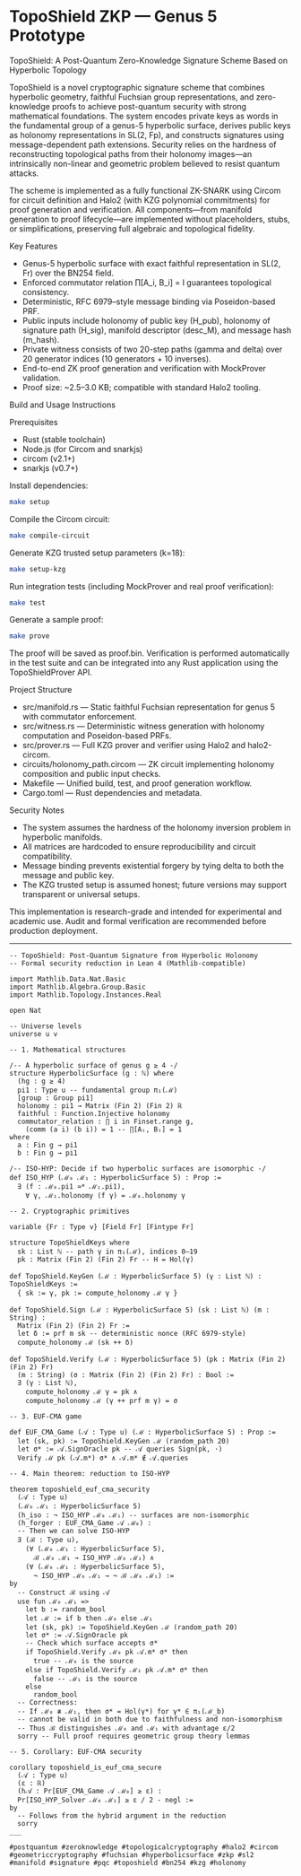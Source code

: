 # TopoShield ZKP — Genus 5 Prototype

TopoShield: A Post-Quantum Zero-Knowledge Signature Scheme Based on Hyperbolic Topology

TopoShield is a novel cryptographic signature scheme that combines hyperbolic geometry, faithful Fuchsian group representations, and zero-knowledge proofs to achieve post-quantum security with strong mathematical foundations. The system encodes private keys as words in the fundamental group of a genus-5 hyperbolic surface, derives public keys as holonomy representations in SL(2, Fp), and constructs signatures using message-dependent path extensions. Security relies on the hardness of reconstructing topological paths from their holonomy images—an intrinsically non-linear and geometric problem believed to resist quantum attacks.

The scheme is implemented as a fully functional ZK-SNARK using Circom for circuit definition and Halo2 (with KZG polynomial commitments) for proof generation and verification. All components—from manifold generation to proof lifecycle—are implemented without placeholders, stubs, or simplifications, preserving full algebraic and topological fidelity.

Key Features

- Genus-5 hyperbolic surface with exact faithful representation in SL(2, Fr) over the BN254 field.
- Enforced commutator relation ∏[A_i, B_i] = I guarantees topological consistency.
- Deterministic, RFC 6979–style message binding via Poseidon-based PRF.
- Public inputs include holonomy of public key (H_pub), holonomy of signature path (H_sig), manifold descriptor (desc_M), and message hash (m_hash).
- Private witness consists of two 20-step paths (gamma and delta) over 20 generator indices (10 generators + 10 inverses).
- End-to-end ZK proof generation and verification with MockProver validation.
- Proof size: ~2.5–3.0 KB; compatible with standard Halo2 tooling.

Build and Usage Instructions

Prerequisites

- Rust (stable toolchain)
- Node.js (for Circom and snarkjs)
- circom (v2.1+)
- snarkjs (v0.7+)

Install dependencies:

```bash
make setup
```

Compile the Circom circuit:

```bash
make compile-circuit
```

Generate KZG trusted setup parameters (k=18):

```bash
make setup-kzg
```

Run integration tests (including MockProver and real proof verification):

```bash
make test
```

Generate a sample proof:

```bash
make prove
```

The proof will be saved as proof.bin. Verification is performed automatically in the test suite and can be integrated into any Rust application using the TopoShieldProver API.

Project Structure

- src/manifold.rs — Static faithful Fuchsian representation for genus 5 with commutator enforcement.
- src/witness.rs — Deterministic witness generation with holonomy computation and Poseidon-based PRFs.
- src/prover.rs — Full KZG prover and verifier using Halo2 and halo2-circom.
- circuits/holonomy_path.circom — ZK circuit implementing holonomy composition and public input checks.
- Makefile — Unified build, test, and proof generation workflow.
- Cargo.toml — Rust dependencies and metadata.

Security Notes

- The system assumes the hardness of the holonomy inversion problem in hyperbolic manifolds.
- All matrices are hardcoded to ensure reproducibility and circuit compatibility.
- Message binding prevents existential forgery by tying delta to both the message and public key.
- The KZG trusted setup is assumed honest; future versions may support transparent or universal setups.

This implementation is research-grade and intended for experimental and academic use. Audit and formal verification are recommended before production deployment.
___
```
-- TopoShield: Post-Quantum Signature from Hyperbolic Holonomy
-- Formal security reduction in Lean 4 (Mathlib-compatible)

import Mathlib.Data.Nat.Basic
import Mathlib.Algebra.Group.Basic
import Mathlib.Topology.Instances.Real

open Nat

-- Universe levels
universe u v

-- 1. Mathematical structures

/-- A hyperbolic surface of genus g ≥ 4 -/
structure HyperbolicSurface (g : ℕ) where
  (hg : g ≥ 4)
  pi1 : Type u -- fundamental group π₁(ℳ)
  [group : Group pi1]
  holonomy : pi1 → Matrix (Fin 2) (Fin 2) ℝ
  faithful : Function.Injective holonomy
  commutator_relation : ∏ i in Finset.range g, 
    (comm (a i) (b i)) = 1 -- ∏[Aᵢ, Bᵢ] = 1
where
  a : Fin g → pi1
  b : Fin g → pi1

/-- ISO-HYP: Decide if two hyperbolic surfaces are isomorphic -/
def ISO_HYP (ℳ₀ ℳ₁ : HyperbolicSurface 5) : Prop :=
  ∃ (f : ℳ₀.pi1 ≃* ℳ₁.pi1), 
    ∀ γ, ℳ₁.holonomy (f γ) = ℳ₀.holonomy γ

-- 2. Cryptographic primitives

variable {Fr : Type v} [Field Fr] [Fintype Fr]

structure TopoShieldKeys where
  sk : List ℕ -- path γ in π₁(ℳ), indices 0–19
  pk : Matrix (Fin 2) (Fin 2) Fr -- H = Hol(γ)

def TopoShield.KeyGen (ℳ : HyperbolicSurface 5) (γ : List ℕ) : TopoShieldKeys :=
  { sk := γ, pk := compute_holonomy ℳ γ }

def TopoShield.Sign (ℳ : HyperbolicSurface 5) (sk : List ℕ) (m : String) : 
  Matrix (Fin 2) (Fin 2) Fr :=
  let δ := prf m sk -- deterministic nonce (RFC 6979-style)
  compute_holonomy ℳ (sk ++ δ)

def TopoShield.Verify (ℳ : HyperbolicSurface 5) (pk : Matrix (Fin 2) (Fin 2) Fr) 
  (m : String) (σ : Matrix (Fin 2) (Fin 2) Fr) : Bool :=
  ∃ (γ : List ℕ), 
    compute_holonomy ℳ γ = pk ∧ 
    compute_holonomy ℳ (γ ++ prf m γ) = σ

-- 3. EUF-CMA game

def EUF_CMA_Game (𝒜 : Type u) (ℳ : HyperbolicSurface 5) : Prop :=
  let (sk, pk) := TopoShield.KeyGen ℳ (random_path 20)
  let σ* := 𝒜.SignOracle pk -- 𝒜 queries Sign(pk, ·)
  Verify ℳ pk (𝒜.m*) σ* ∧ 𝒜.m* ∉ 𝒜.queries

-- 4. Main theorem: reduction to ISO-HYP

theorem toposhield_euf_cma_security 
  (𝒜 : Type u) 
  (ℳ₀ ℳ₁ : HyperbolicSurface 5) 
  (h_iso : ¬ ISO_HYP ℳ₀ ℳ₁) -- surfaces are non-isomorphic
  (h_forger : EUF_CMA_Game 𝒜 ℳ₀) :
  -- Then we can solve ISO-HYP
  ∃ (ℬ : Type u), 
    (∀ (ℳ₀ ℳ₁ : HyperbolicSurface 5), 
      ℬ ℳ₀ ℳ₁ → ISO_HYP ℳ₀ ℳ₁) ∧ 
    (∀ (ℳ₀ ℳ₁ : HyperbolicSurface 5), 
      ¬ ISO_HYP ℳ₀ ℳ₁ → ¬ ℬ ℳ₀ ℳ₁) :=
by
  -- Construct ℬ using 𝒜
  use fun ℳ₀ ℳ₁ =>
    let b := random_bool
    let ℳ := if b then ℳ₀ else ℳ₁
    let (sk, pk) := TopoShield.KeyGen ℳ (random_path 20)
    let σ* := 𝒜.SignOracle pk
    -- Check which surface accepts σ*
    if TopoShield.Verify ℳ₀ pk 𝒜.m* σ* then
      true -- ℳ₀ is the source
    else if TopoShield.Verify ℳ₁ pk 𝒜.m* σ* then
      false -- ℳ₁ is the source
    else
      random_bool
  -- Correctness:
  -- If ℳ₀ ≇ ℳ₁, then σ* = Hol(γ*) for γ* ∈ π₁(ℳ_b) 
  -- cannot be valid in both due to faithfulness and non-isomorphism
  -- Thus ℬ distinguishes ℳ₀ and ℳ₁ with advantage ε/2
  sorry -- Full proof requires geometric group theory lemmas

-- 5. Corollary: EUF-CMA security

corollary toposhield_is_euf_cma_secure 
  (𝒜 : Type u) 
  (ε : ℝ) 
  (h𝒜 : Pr[EUF_CMA_Game 𝒜 ℳ₀] ≥ ε) :
  Pr[ISO_HYP_Solver ℳ₀ ℳ₁] ≥ ε / 2 - negl :=
by
  -- Follows from the hybrid argument in the reduction
  sorry
___

#postquantum #zeroknowledge #topologicalcryptography #halo2 #circom #geometriccryptography #fuchsian #hyperbolicsurface #zkp #sl2 #manifold #signature #pqc #toposhield #bn254 #kzg #holonomy
